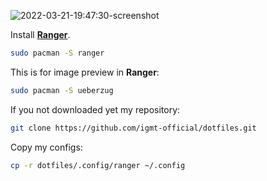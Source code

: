 ![2022-03-21-19:47:30-screenshot](https://user-images.githubusercontent.com/96023410/159258305-38fb1f4d-a0d6-4f8b-ba72-b132a5650a93.png)

Install **[Ranger](https://wiki.archlinux.org/title/Ranger)**.

```bash
sudo pacman -S ranger
```

This is for image preview in **Ranger**:

```bash
sudo pacman -S ueberzug
```

If you not downloaded yet my repository:

```bash
git clone https://github.com/igmt-official/dotfiles.git
```

Copy my configs:

```bash
cp -r dotfiles/.config/ranger ~/.config
```

